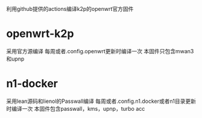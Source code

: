 利用github提供的actions编译k2p的openwrt官方固件

# openwrt-k2p
  采用官方源编译 
  每周或者.config.openwrt更新时编译一次
  本固件只包含mwan3和upnp

# n1-docker
  采用lean源码和lienol的Passwall编译 
  每周或者.config.n1.docker或者n1目录更新时编译一次 
  本固件包含passwall，kms，upnp，turbo acc
